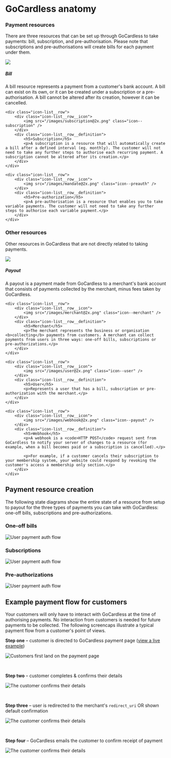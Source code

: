 # GoCardless anatomy

### Payment resources
There are three resources that can be set up through GoCardless to take payments: bill, subscription, and pre-authorisation. Please note that subscriptions and pre-authorisations will create bills for each payment under them.

<div class="icon-list">
    <div class="icon-list__row">
        <div class="icon-list__row__icon">
            <img src="/images/bill@2x.png" class="icon--bill" />
        </div>
        <div class="icon-list__row__definition">
            <h5>Bill</h5>
            <p>A bill resource represents a payment from a customer's bank account. A bill can exist on its own, or it can be created under a subscription or a pre-authorisation. A bill cannot be altered after its creation, however it can be cancelled.</p>
        </div>
    </div>

    <div class="icon-list__row">
        <div class="icon-list__row__icon">
            <img src="/images/subscription@2x.png" class="icon--subscription" />
        </div>
        <div class="icon-list__row__definition">
            <h5>Subscription</h5>
            <p>A subscription is a resource that will automatically create a bill after a defined interval (eg. monthly). The customer will not need to take any further steps to authorise each recurring payment. A subscription cannot be altered after its creation.</p>
        </div>
    </div>

    <div class="icon-list__row">
        <div class="icon-list__row__icon">
            <img src="/images/mandate@2x.png" class="icon--preauth" />
        </div>
        <div class="icon-list__row__definition">
            <h5>Pre-authorization</h5>
            <p>A pre-authorisation is a resource that enables you to take variable payments. The customer will not need to take any further steps to authorise each variable payment.</p>
        </div>
    </div>
</div>

### Other resources
Other resources in GoCardless that are not directly related to taking payments.

<div class="icon-list">
    <div class="icon-list__row">
        <div class="icon-list__row__icon">
            <img src="/images/payout@2x.png" class="icon--payout" />
        </div>
        <div class="icon-list__row__definition">
            <h5>Payout</h5>
            <p>A payout is a payment made from GoCardless to a merchant's bank account that consists of payments collected by the merchant, minus fees taken by GoCardless.</p>
        </div>
    </div>

    <div class="icon-list__row">
        <div class="icon-list__row__icon">
            <img src="/images/merchant@2x.png" class="icon--merchant" />
        </div>
        <div class="icon-list__row__definition">
            <h5>Merchant</h5>
            <p>The merchant represents the business or organisation <b>collecting</b> payments from customers. A merchant can collect payments from users in three ways: one-off bills, subscriptions or pre-authorizations.</p>
        </div>
    </div>

    <div class="icon-list__row">
        <div class="icon-list__row__icon">
            <img src="/images/user@2x.png" class="icon--user" />
        </div>
        <div class="icon-list__row__definition">
            <h5>User</h5>
            <p>Represents a user that has a bill, subscription or pre-authorization with the merchant.</p>
        </div>
    </div>

    <div class="icon-list__row">
        <div class="icon-list__row__icon">
            <img src="/images/webhook@2x.png" class="icon--payout" />
        </div>
        <div class="icon-list__row__definition">
            <h5>Webhook</h5>
            <p>A webhook is a <code>HTTP POST</code> request sent from GoCardless to notify your server of changes to a resource (for example, when a bill becomes paid or a subscription is cancelled).</p>

            <p>For example, if a customer cancels their subscription to your membership system, your website could respond by revoking the customer's access a membership only section.</p>
        </div>
    </div>
</div>

## Payment resource creation

The following state diagrams show the entire state of a resource from setup to payout for the three types of payments you can take with GoCardless: one-off bills, subscriptions and pre-authorizations.

### One-off bills

![User payment auth flow](/images/flow-bill@2x.png)

### Subscriptions

![User payment auth flow](/images/flow-subscription@2x.png)

### Pre-authorizations

![User payment auth flow](/images/flow-preauth@2x.png)

## Example payment flow for customers

Your customers will only have to interact with GoCardless at the time of authorising payments. No interaction from customers is needed for future payments to be collected. The following screencaps illustrate a typical payment flow from a customer's point of views.

**Step one** – customer is directed to GoCardless payment page ([view a live example](https://gocardless.com/example-checkout))

![Customers first land on the payment page](/images/user-flow-1.png)

<br>

**Step two** – customer completes & confirms their details

![The customer confirms their details](/images/user-flow-2.png)

<br>

**Step three** – user is redirected to the merchant's `redirect_uri` OR shown default confirmation

![The customer confirms their details](/images/user-flow-4.png)

<br>

**Step four** – GoCardless emails the customer to confirm receipt of payment

![The customer confirms their details](/images/user-flow-3.png)
